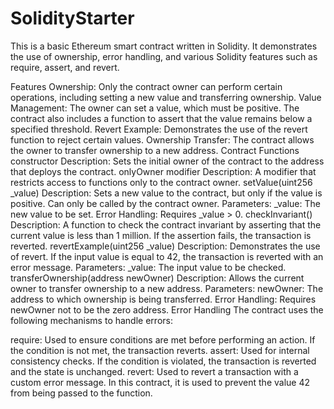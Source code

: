 # SolidityStarter
This is a basic Ethereum smart contract written in Solidity. It demonstrates the use of ownership, error handling, and various Solidity features such as require, assert, and revert.

Features
Ownership: Only the contract owner can perform certain operations, including setting a new value and transferring ownership.
Value Management: The owner can set a value, which must be positive. The contract also includes a function to assert that the value remains below a specified threshold.
Revert Example: Demonstrates the use of the revert function to reject certain values.
Ownership Transfer: The contract allows the owner to transfer ownership to a new address.
Contract Functions
constructor
Description: Sets the initial owner of the contract to the address that deploys the contract.
onlyOwner modifier
Description: A modifier that restricts access to functions only to the contract owner.
setValue(uint256 _value)
Description: Sets a new value to the contract, but only if the value is positive. Can only be called by the contract owner.
Parameters:
_value: The new value to be set.
Error Handling: Requires _value > 0.
checkInvariant()
Description: A function to check the contract invariant by asserting that the current value is less than 1 million. If the assertion fails, the transaction is reverted.
revertExample(uint256 _value)
Description: Demonstrates the use of revert. If the input value is equal to 42, the transaction is reverted with an error message.
Parameters:
_value: The input value to be checked.
transferOwnership(address newOwner)
Description: Allows the current owner to transfer ownership to a new address.
Parameters:
newOwner: The address to which ownership is being transferred.
Error Handling: Requires newOwner not to be the zero address.
Error Handling
The contract uses the following mechanisms to handle errors:

require: Used to ensure conditions are met before performing an action. If the condition is not met, the transaction reverts.
assert: Used for internal consistency checks. If the condition is violated, the transaction is reverted and the state is unchanged.
revert: Used to revert a transaction with a custom error message. In this contract, it is used to prevent the value 42 from being passed to the function.
